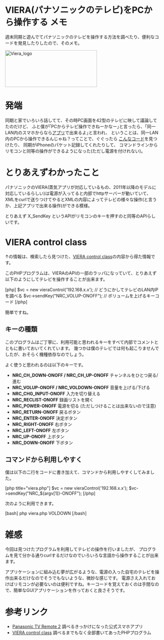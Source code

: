 VIERA(パナソニックのテレビ)をPCから操作する
メモ
=====
週末同期と遊んでてパナソニックのテレビを操作する方法を調べたり、便利なコードを発見したりしたので、そのメモ。

<a href="http://manaten.net/wp-content/uploads/2013/10/Viera_logo.jpg"><img src="http://manaten.net/wp-content/uploads/2013/10/Viera_logo-300x120.jpg" alt="Viera_logo" width="300" height="120" class="aligncenter size-medium wp-image-782" /></a>

<!--more-->

# 発端
同期と家でいろいろ話してて、その時PC画面を42型のテレビに映して議論してたのだけど、
ふと僕が｢PCからテレビ操作できねーかなー｣と言ったら、｢同一LAN内のスマホからなら[アプリ](https://play.google.com/store/apps/details?id=com.panasonic.pavc.viera.vieraremote2&hl=ja)で出来るよ｣と言われ、
ということは、同一LAN内のPCから操作できるんじゃね？ってことで、ぐぐったら
[こんなコード](http://pastebin.com/wQJPKLbU)を見つけたり、
同期がiPhoneのパケット記録してくれたりして、
コマンドラインからリモコンと同等の操作ができるようになった(ただし電源を付けれない)。

# とりあえずわかったこと
パナソニックのVIERA(蒸気アプリが対応しているもの、2011年以降のモデルに対応しているらしい)は電源が入ってると内部でhttpサーバーが動いていて、XMLをcurlで送りつけてやるとXMLの内容によってテレビの様々な操作(と言うか、上記アプリで出来る操作)ができる模様。

とりあえず X_SendKey というAPIがリモコンのキーを押すのと同等のAPIらしいです。

# VIERA control class
↑の情報は、検索したら見つけた、[VIERA control class](http://pastebin.com/wQJPKLbU)の内容から得た情報です。

このPHPプログラムは、VIERAのAPIの一部のラッパになっていて、とりあえず以下のようにしてテレビを操作することが出来ます。

<div>[php]
$vc = new vieraControl('192.168.x.x'); // どうにかしてテレビのLAN内IPを調べる
$vc->sendKey("NRC_VOLUP-ONOFF");       // ボリュームを上げるキーコード
[/php]</div>

簡単ですね。

## キーの種類
このプログラムはご丁寧に、利用可能と思われるキーをすべて内部でコメントとともに書いておいてくれています。
幾つかは僕のテレビでは何も起こりませんでしたが、おそらく機種依存なのでしょう。

よく使うと思われるのは以下のキーです。

- **NRC_CH_DOWN-ONOFF / NRC_CH_UP-ONOFF** チャンネルをひとつ戻る/進む
- **NRC_VOLUP-ONOFF / NRC_VOLDOWN-ONOFF** 音量を上げる/下げる
- **NRC_CHG_INPUT-ONOFF** 入力を切り替える
- **NRC_RECLIST-ONOFF**   録画リストを開く
- **NRC_POWER-ONOFF**     電源を切る (ただしつけることは出来ないので注意)
- **NRC_RETURN-ONOFF** 戻るボタン
- **NRC_ENTER-ONOFF**  決定ボタン
- **NRC_RIGHT-ONOFF**  右ボタン
- **NRC_LEFT-ONOFF**   左ボタン
- **NRC_UP-ONOFF**     上ボタン
- **NRC_DOWN-ONOFF**   下ボタン

## コマンドから利用しやすく
僕は以下の二行をコードに書き加えて、コマンドから利用しやすくしてみました。

<div>[php title="viera.php"]
$vc = new vieraControl('192.168.x.x');
$vc->sendKey("NRC_${argv[1]}-ONOFF");
[/php]</div>

次のように利用できます。

<div>[bash]
php viera.php VOLDOWN
[/bash]</div>

# 雑感
今回は見つけたプログラムを利用してテレビの操作を行いましたが、
プログラムを見て分かる通りcurlするだけなのでいろいろな言語から操作することが出来ます。

アプリケーションに組み込む夢が広がるような、電源の入った自宅のテレビを操作出来るだけなのでそうでもないような、微妙な感じです。
電源さえ入れておけばリモコンが必要ないのは便利ですね。キーコードを覚えておくのは手間なので、簡単なGUIアプリケーションを作っておくと良さそうです。

# 参考リンク

- [Panasonic TV Remote 2](https://play.google.com/store/apps/details?id=com.panasonic.pavc.viera.vieraremote2&hl=ja) 調べるきっかけになった公式スマホアプリ
- [VIERA control class](http://pastebin.com/wQJPKLbU) 調べるまでもなく全部書いてあったPHPプログラム

